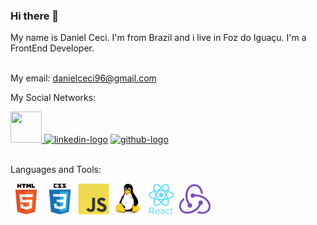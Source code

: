 ### Hi there 👋

 My name is Daniel Ceci. I'm from Brazil and i live in Foz do Iguaçu. I'm a FrontEnd Developer.
 <br> <br>
 
 My email: danielceci96@gmail.com
 
 My Social Networks:
 
 <a href="https://www.instagram.com/" target="_blank">
    <img src="https://cdn.icon-icons.com/icons2/1211/PNG/512/1491579602-yumminkysocialmedia36_83067.png" width="50px" height="50px">
  </a> 
  <a href="https://www.linkedin.com/feed/" target="_blank"><img src="https://i.ibb.co/Kx2GSrT/linkedin.png" alt="linkedin-logo" width="50px" height="50px"></a>
  <a href="https://github.com/Daniel-hash-svg" target="_blank"><img src="https://cdn.iconscout.com/icon/free/png-256/github-108-438008.png" alt="github-logo" width="50px" height="50px"></a>
  <br> <br>
  
 Languages and Tools:
 <br>
 
   <img src="https://raw.githubusercontent.com/devicons/devicon/master/icons/html5/html5-original-wordmark.svg" alt="html" width="50px" height="50px"> <img src="https://raw.githubusercontent.com/devicons/devicon/master/icons/css3/css3-original-wordmark.svg" alt="css" width="50px" height="50px"> <img src="https://raw.githubusercontent.com/devicons/devicon/master/icons/javascript/javascript-original.svg" alt="javascript" width="50px" height="50px"> <img src="https://raw.githubusercontent.com/devicons/devicon/master/icons/linux/linux-original.svg" alt="linux" width="50px" height="50px"> <img src="https://raw.githubusercontent.com/devicons/devicon/master/icons/react/react-original-wordmark.svg" alt="react" width="50px" height="50px">  <img src="https://raw.githubusercontent.com/devicons/devicon/master/icons/redux/redux-original.svg" alt="redux" width="50px" height="50px">
   
   
   
   
   
   
   
   
   
  



